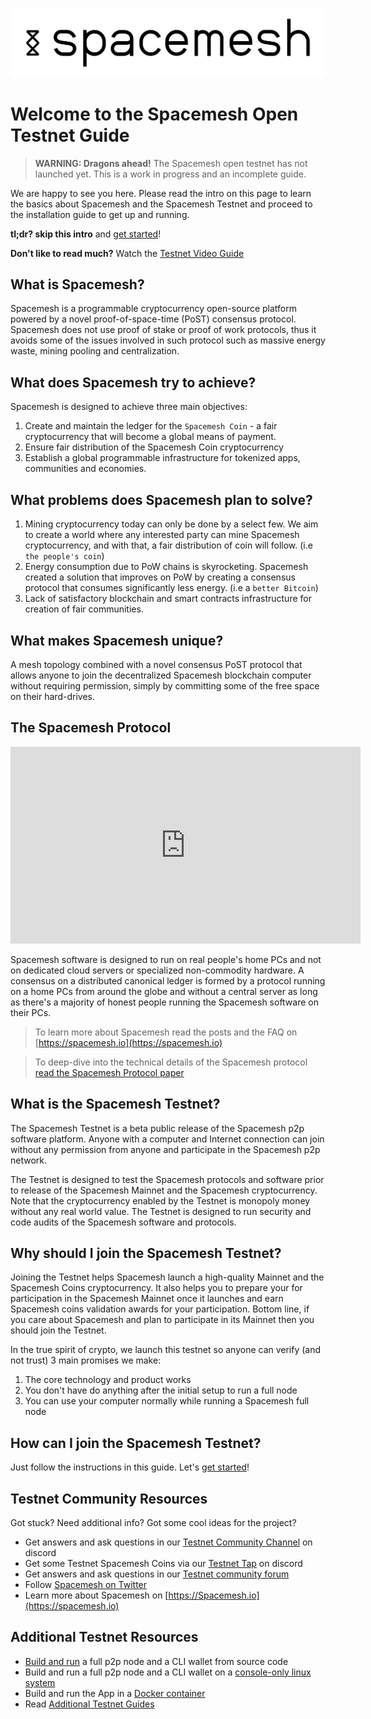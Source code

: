 ![](/images/logo.png)

# Welcome to the Spacemesh Open Testnet Guide

> **WARNING: Dragons ahead!** The Spacemesh open testnet has not launched yet. This is a work in progress and an incomplete guide.

We are happy to see you here. Please read the intro on this page to learn the basics about Spacemesh and the Spacemesh Testnet and proceed to the installation guide to get up and running.

**tl;dr? skip this intro** and [get started](guide/install.md)!

**Don't like to read much?** Watch the [Testnet Video Guide](#)

## What is Spacemesh?
Spacemesh is a programmable cryptocurrency open-source platform powered by a novel proof-of-space-time (PoST) consensus protocol. Spacemesh does not use  proof of stake or proof of work protocols, thus it avoids some of the issues involved in such protocol such as massive energy waste, mining pooling and centralization.

## What does Spacemesh try to achieve?
Spacemesh  is designed to achieve three main objectives:
1. Create and maintain the ledger for the `Spacemesh Coin` - a fair cryptocurrency that will become a global means of payment.
2. Ensure fair distribution of the Spacemesh Coin cryptocurrency
3. Establish a global programmable infrastructure for tokenized apps, communities and economies.

## What problems does Spacemesh plan to solve?
1. Mining cryptocurrency today can only be done by a select few. We aim to create a world where any interested party can mine Spacemesh cryptocurrency, and with that, a fair distribution of coin will follow. (i.e `the people's coin`)
2. Energy consumption due to PoW chains is skyrocketing. Spacemesh created a solution that improves on PoW by creating a consensus protocol that consumes significantly less energy. (i.e a `better Bitcoin`)
3. Lack of satisfactory blockchain and smart contracts infrastructure for creation of fair communities.

## What makes Spacemesh unique?
A mesh topology combined with a novel consensus PoST protocol that allows anyone to join the decentralized Spacemesh blockchain computer without requiring permission, simply by committing some of the free space on their hard-drives.

## The Spacemesh Protocol
<div width="100%" align="center">
<iframe width="560" height="315" src="https://www.youtube-nocookie.com/embed/videoseries?list=PL5BszCNLCnMP49lAl2OWX3L8GK50ngq0Y" frameborder="0" allow="accelerometer; autoplay; encrypted-media; gyroscope; picture-in-picture" allowfullscreen></iframe>
</div>

Spacemesh software is designed to run on real people's home PCs and not on dedicated cloud servers or specialized non-commodity hardware. A consensus on a distributed canonical ledger is formed by a protocol running on a home PCs from around the globe and without a central server as long as there's a majority of honest people running the Spacemesh software on their PCs.

> To learn more about Spacemesh read the posts and the FAQ on [https://spacemesh.io](https://spacemesh.io)

> To deep-dive into the technical details of the Spacemesh protocol [read the Spacemesh Protocol paper](https://spacemesh.io/spacemesh-protocol-v1-0)

## What is the Spacemesh Testnet?
The Spacemesh Testnet is a beta public release of the Spacemesh p2p software platform. Anyone with a computer and Internet connection can join without any permission from anyone and participate in the Spacemesh p2p network.

The Testnet is designed to test the Spacemesh protocols and software prior to release of the Spacemesh Mainnet and the Spacemesh cryptocurrency. Note that the cryptocurrency enabled by the Testnet is monopoly money without any real world value. The Testnet is designed to run security and code audits of the Spacemesh software and protocols.

## Why should I join the Spacemesh Testnet?
Joining the Testnet helps Spacemesh launch a high-quality Mainnet and the Spacemesh Coins cryptocurrency. It also helps you to prepare your for participation in the Spacemesh Mainnet once it launches and earn Spacemesh coins validation awards for your participation. Bottom line, if you care about Spacemesh and plan to participate in its Mainnet then you should join the Testnet.

In the true spirit of crypto, we launch this testnet so anyone can verify (and not trust) 3 main promises we make:
1. The core technology and product works
2. You don't have do anything after the initial setup to run a full node
3. You can use your computer normally while running a Spacemesh full node

## How can I join the Spacemesh Testnet?
Just follow the instructions in this guide. Let's [get started](guide/install.md)!

## Testnet Community Resources
Got stuck? Need additional info? Got some cool ideas for the project?
- Get answers and ask questions in our [Testnet Community Channel](https://discord.gg/Mf8T4Db) on discord
- Get some Testnet Spacemesh Coins via our [Testnet Tap](https://discord.gg/Mf8T4Db) on discord
- Get answers and ask questions in our [Testnet community forum](https://discord.gg/ASpy52C)
- Follow [Spacemesh on Twitter](https://twitter.com/teamspacemesh)
- Learn more about Spacemesh on [https://Spacemesh.io](https://spacemesh.io)

## Additional Testnet Resources
- [Build and run](build.md) a full p2p node and a CLI wallet from source code
- Build and run a full p2p node and a CLI wallet on a [console-only linux system](build.md)
- Build and run the App in a [Docker container](docker.md)
- Read [Additional Testnet Guides](all.md)
